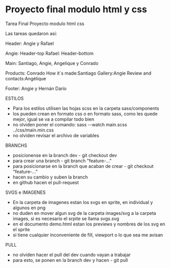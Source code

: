 
# Proyecto final modulo html y css
Tarea Final Proyecto modulo html css

Las tareas quedaron asi:

Header: Angie y Rafael

Angie: Header-top Rafael: Header-bottom

Main: Santiago, Angie, Angelique y Conrado

Products: Conrado
How it´s made:Santiago
Gallery:Angie
Review and contacts:Angélique

Footer: 
Angie y Hernán Dario


ESTILOS
- Para los estilos utilisen las hojas scss en la carpeta sass/components
- los pueden crean en formato css o en formato sass, como les quede mejor, igual se va a compilar todo bien
- no olviden poner el comando: sass --watch main.scss ../css/main.min.css
- no olviden revisar el archivo de variables

BRANCHS
- posicionense en la branch dev - git checkout dev
- para crear una branch - git branch "feature-..."
- para posicionarse en la branch que acaban de crear - git checkout "feature-..."
- hacen su cambio y suben la branch
- en github hacen el pull-request

SVGS e IMAGENES
- En la carpeta de imagenes estan los svgs en sprite, en individual y algunos en png
- no duden en mover algun svg de la carpeta images/svg a la carpeta images, si es necesario
el srpite se llama svgs.svg
- en el documento demo.html estan los previews y nombres de los svg en el sprite
- si tiene cualquier inconveniente de fill, viewport o lo que sea me avisan

PULL
- no olviden hacer el pull del dev cuando vayan a trabajar
- para esto, se ponen en la branch dev y hacen - git pull




